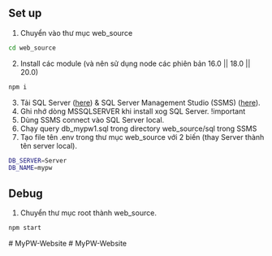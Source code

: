 ## Set up
1. Chuyển vào thư mục web_source
```cmd
cd web_source
```
2. Install các module (và nên sử dụng node các phiên bản 16.0 || 18.0 || 20.0)
```cmd
npm i 
```
3. Tải SQL Server ([here](https://www.microsoft.com/en-us/sql-server/sql-server-downloads)) & SQL Server Management Studio (SSMS) ([here](https://learn.microsoft.com/en-us/sql/ssms/download-sql-server-management-studio-ssms?view=sql-server-ver16)).
4. Ghi nhớ dòng MSSQLSERVER khi install xog SQL Server. !important
5. Dùng SSMS connect vào SQL Server local.
5. Chạy query db_mypw1.sql trong directory web_source/sql trong SSMS 
6. Tạo file tên .env trong thư mục web_source với 2 biến (thay Server thành tên server local).
```bash
DB_SERVER=Server
DB_NAME=mypw
```
## Debug
1. Chuyển thư mục root thành web_source. 
```bash
npm start
```
#   M y P W - W e b s i t e 
 
 #   M y P W - W e b s i t e 
 
 
